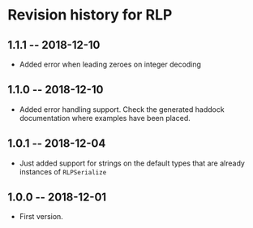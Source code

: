# Revision history for RLP

## 1.1.1 -- 2018-12-10

* Added error when leading zeroes on integer decoding

## 1.1.0 -- 2018-12-10

* Added error handling support. Check the generated haddock documentation where examples have been placed.

## 1.0.1 -- 2018-12-04

* Just added support for strings on the default types that are already instances of `RLPSerialize`

## 1.0.0  -- 2018-12-01

* First version.
